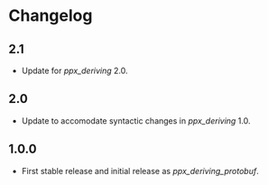 Changelog
=========

2.1
---

  * Update for _ppx_deriving_ 2.0.

2.0
---

  * Update to accomodate syntactic changes in _ppx_deriving_ 1.0.

1.0.0
-----

  * First stable release and initial release as _ppx_deriving_protobuf_.
